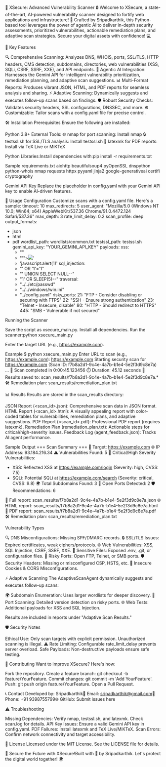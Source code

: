 🌟 XSecure: Advanced Vulnerability Scanner 🔒
Welcome to XSecure, a state-of-the-art, AI-powered vulnerability scanner designed to fortify web applications and infrastructure! 🚀 Crafted by Sripadkarthik, this Python-based tool leverages the power of agentic AI to deliver in-depth security assessments, prioritized vulnerabilities, actionable remediation plans, and adaptive scan strategies. Secure your digital assets with confidence! 💻

🎯 Key Features

🔍 Comprehensive Scanning: Analyzes DNS, WHOIS, ports, SSL/TLS, HTTP headers, CMS detection, subdomains, directories, web vulnerabilities (XSS, SQLi, CSRF, SSRF, XXE), and API endpoints.
🧠 Agentic AI Integration: Harnesses the Gemini API for intelligent vulnerability prioritization, remediation planning, and adaptive scan suggestions.
📊 Multi-Format Reports: Produces vibrant JSON, HTML, and PDF reports for seamless analysis and sharing.
⚡ Adaptive Scanning: Dynamically suggests and executes follow-up scans based on findings.
🛡️ Robust Security Checks: Validates security headers, SSL configurations, DNSSEC, and more.
⚙️ Customizable: Tailor scans with a config.yaml file for precise control.


🛠️ Installation
Prerequisites
Ensure the following are installed:

Python 3.8+
External Tools:
🌐 nmap for port scanning: Install nmap
🔒 testssl.sh for SSL/TLS analysis: Install testssl.sh
📜 latexmk for PDF reports: Install via TeX Live or MiKTeX


Python Libraries:Install dependencies with:pip install -r requirements.txt



Sample requirements.txt
aiohttp
beautifulsoup4
pyOpenSSL
dnspython
python-whois
nmap
requests
httpx
pyyaml
jinja2
google-generativeai
certifi
cryptography

Gemini API Key
Replace the placeholder in config.yaml with your Gemini API key to enable AI-driven features.

🚀 Usage
Configuration
Customize scans with a config.yaml file. Here's a sample:
timeout: 10
max_redirects: 5
user_agent: "Mozilla/5.0 (Windows NT 10.0; Win64; x64) AppleWebKit/537.36 Chrome/91.0.4472.124 Safari/537.36"
max_depth: 3
rate_limit_delay: 0.2
scan_profile: deep
output_formats:
  - json
  - html
  - pdf
wordlist_path: wordlists/common.txt
testssl_path: testssl.sh
gemini_api_key: "YOUR_GEMINI_API_KEY"
payloads:
  xss:
    - "<script>alert('xss')</script>"
    - '""><img src=x onerror=alert(1)>'
    - 'javascript:alert(1)'
  sql_injection:
    - "' OR '1'='1"
    - "' UNION SELECT NULL--"
    - "1' OR SLEEP(5)--"
  traversal:
    - "../../etc/passwd"
    - "../../windows/win.ini"
    - "../config.yaml"
risky_ports:
  21: "FTP - Consider disabling or securing with FTPS"
  22: "SSH - Ensure strong authentication"
  23: "Telnet - Insecure, disable"
  80: "HTTP - Should redirect to HTTPS"
  445: "SMB - Vulnerable if not secured"

Running the Scanner

Save the script as xsecure_main.py.
Install all dependencies.
Run the scanner:python xsecure_main.py


Enter the target URL (e.g., https://example.com).

Example
$ python xsecure_main.py
Enter URL to scan (e.g., https://example.com): https://example.com
Starting security scan for https://example.com (Scan ID: f7b8a2d1-9c4e-4a7b-b1e4-5e2f3d9c8e7a)
...
🎉 Scan completed in 0:00:45.123456
⏱️ Duration: 45.12 seconds
📂 Results saved to: scan_results/f7b8a2d1-9c4e-4a7b-b1e4-5e2f3d9c8e7a.*
🛠️ Remediation plan: scan_results/remediation_plan.txt


📊 Results
Results are stored in the scan_results directory:

JSON Report (<scan_id>.json): Comprehensive scan data in JSON format.
HTML Report (<scan_id>.html): A visually appealing report with color-coded tables for vulnerabilities, remediation plans, and adaptive suggestions.
PDF Report (<scan_id>.pdf): Professional PDF report (requires latexmk).
Remediation Plan (remediation_plan.txt): Actionable steps for critical/high-severity issues.
Feedback Log (agent_feedback.json): Tracks AI agent performance.

Sample Output
=== Scan Summary ===
🎯 Target: https://example.com
🌐 IP Address: 93.184.216.34
⚠️ Vulnerabilities Found: 5
🔴 Critical/High Severity Vulnerabilities:
- XSS: Reflected XSS at https://example.com/login (Severity: high, CVSS: 7.5)
- SQLi: Potential SQLi at https://example.com/search (Severity: critical, CVSS: 9.8)
🌍 Total Subdomains Found: 3
🔌 Open Ports Detected: 2
🛡️ Recommendations: 6

📜 Full report: scan_results/f7b8a2d1-9c4e-4a7b-b1e4-5e2f3d9c8e7a.json
🌐 HTML report: scan_results/f7b8a2d1-9c4e-4a7b-b1e4-5e2f3d9c8e7a.html
📄 PDF report: scan_results/f7b8a2d1-9c4e-4a7b-b1e4-5e2f3d9c8e7a.pdf
🛠️ Remediation plan: scan_results/remediation_plan.txt

Vulnerability Types

🔍 DNS Misconfigurations: Missing SPF/DMARC records.
🔒 SSL/TLS Issues: Expired certificates, weak ciphers/protocols.
🌐 Web Vulnerabilities: XSS, SQL Injection, CSRF, SSRF, XXE.
📂 Sensitive Files: Exposed .env, .git, or configuration files.
🔌 Risky Ports: Open FTP, Telnet, or SMB ports.
🛡️ Security Headers: Missing or misconfigured CSP, HSTS, etc.
🍪 Insecure Cookies & CORS Misconfigurations.


⚡ Adaptive Scanning
The AdaptiveScanAgent dynamically suggests and executes follow-up scans:

🌍 Subdomain Enumeration: Uses larger wordlists for deeper discovery.
🔌 Port Scanning: Detailed version detection on risky ports.
🌐 Web Tests: Additional payloads for XSS and SQL Injection.

Results are included in reports under "Adaptive Scan Results."

🛡️ Security Notes

Ethical Use: Only scan targets with explicit permission. Unauthorized scanning is illegal. ⚠️
Rate Limiting: Configurable rate_limit_delay prevents server overload.
Safe Payloads: Non-destructive payloads ensure safe testing.


📝 Contributing
Want to improve XSecure? Here's how:

Fork the repository.
Create a feature branch: git checkout -b feature/YourFeature.
Commit changes: git commit -m 'Add YourFeature'.
Push: git push origin feature/YourFeature.
Open a Pull Request.


📞 Contact
Developed by: Sripadkarthik📧 Email: sripadkarthik@gmail.com📱 Phone: +91 9398755799🌐 GitHub: Submit issues here

⚠️ Troubleshooting

Missing Dependencies: Verify nmap, testssl.sh, and latexmk. Check scan.log for details.
API Key Issues: Ensure a valid Gemini API key in config.yaml.
PDF Failures: Install latexmk and TeX Live/MiKTeX.
Scan Errors: Confirm network connectivity and target accessibility.


📜 License
Licensed under the MIT License. See the LICENSE file for details.

🔐 Secure the Future with XSecure!Built with 💖 by Sripadkarthik. Let's protect the digital world together! 🌍
